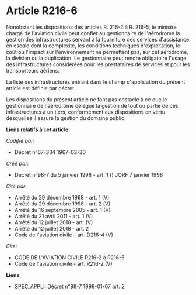 # Article R216-6

Nonobstant les dispositions des articles R. 216-2 à R. 216-5, le ministre chargé de l'aviation civile peut confier au
gestionnaire de l'aérodrome la gestion des infrastructures servant à la fourniture des services d'assistance en escale dont
la complexité, les conditions techniques d'exploitation, le coût ou l'impact sur l'environnement ne permettent pas, sur cet
aérodrome, la division ou la duplication. Le gestionnaire peut rendre obligatoire l'usage des infrastructures considérées
pour les prestataires de services et pour les transporteurs aériens. 

La liste des infrastructures entrant dans le champ d'application du présent article est définie par décret. 

Les dispositions du présent article ne font pas obstacle à ce que le gestionnaire de l'aérodrome délègue la gestion de tout
ou partie de ces infrastructures à un tiers, conformément aux dispositions en vertu desquelles il assure la gestion du
domaine public.

**Liens relatifs à cet article**

_Codifié par_:

  - Décret n°67-334 1967-03-30

_Créé par_:

  - Décret n°98-7 du 5 janvier 1998 - art. 1 () JORF 7 janvier 1998

_Cité par_:

  - Arrêté du 29 décembre 1998 - art. 1 (V)
  - Arrêté du 29 décembre 1998 - art. 2 (V)
  - Arrêté du 16 septembre 2005 - art. 1 (V)
  - Arrêté du 21 avril 2011 - art. 1 (V)
  - Arrêté du 12 juillet 2018 - art. (V)
  - Arrêté du 12 juillet 2018 - art. 2
  - Code de l'aviation civile - art. D216-4 (V)

_Cite_:

  - CODE DE L'AVIATION CIVILE R216-2 à R216-5
  - Code de l'aviation civile - art. R216-2 (V)

**Liens**:

  - SPEC_APPLI: Décret n°98-7 1998-01-07 art. 2
